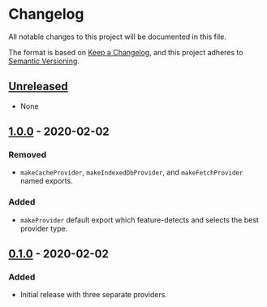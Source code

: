 # Changelog

All notable changes to this project will be documented in this file.

The format is based on [Keep a Changelog](https://keepachangelog.com/en/1.0.0/),
and this project adheres to [Semantic Versioning](https://semver.org/spec/v2.0.0.html).

## [Unreleased]

- None

## [1.0.0] - 2020-02-02

### Removed

- `makeCacheProvider`, `makeIndexedDbProvider`, and `makeFetchProvider` named exports.

### Added

- `makeProvider` default export which feature-detects and selects the best provider type.

## [0.1.0] - 2020-02-02

### Added

- Initial release with three separate providers.

[unreleased]: https://github.com/generative-music/web-provider/compare/v1.0.0...HEAD
[1.0.0]: https://github.com/generative-music/web-provider/compare/v0.1.0...v1.0.0
[0.1.0]: https://github.com/generative-music/web-provider/releases/tag/v0.0.1
